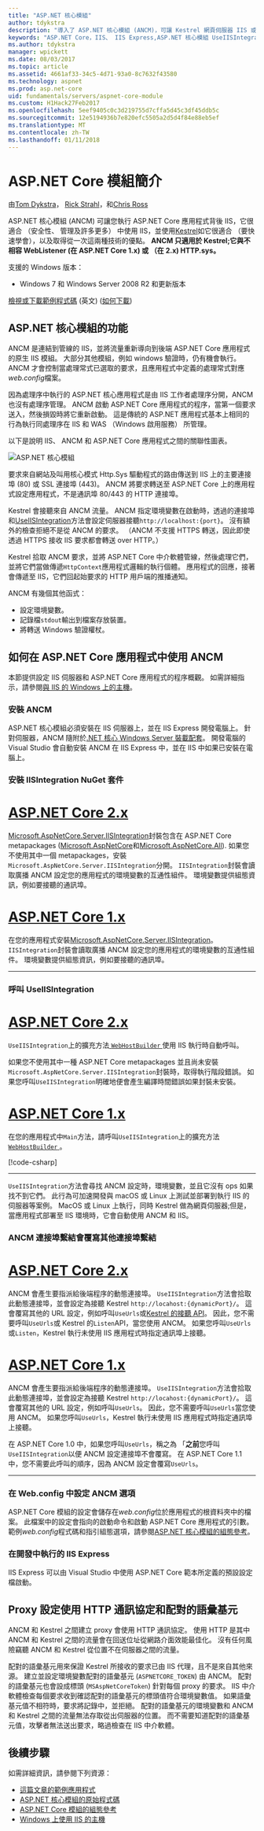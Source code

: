 ```yaml
---
title: "ASP.NET 核心模組"
author: tdykstra
description: "導入了 ASP.NET 核心模組 (ANCM)，可讓 Kestrel 網頁伺服器 IIS 或 IIS Express 做為反向 proxy 伺服器的 IIS 模組。"
keywords: "ASP.NET Core，IIS、 IIS Express,ASP.NET 核心模組 UseIISIntegration"
ms.author: tdykstra
manager: wpickett
ms.date: 08/03/2017
ms.topic: article
ms.assetid: 4661af33-34c5-4d71-93a0-8c7632f43580
ms.technology: aspnet
ms.prod: asp.net-core
uid: fundamentals/servers/aspnet-core-module
ms.custom: H1Hack27Feb2017
ms.openlocfilehash: 5eef9405c0c3d219755d7cffa5d45c3df45ddb5c
ms.sourcegitcommit: 12e5194936b7e820efc5505a2d5d4f84e88eb5ef
ms.translationtype: MT
ms.contentlocale: zh-TW
ms.lasthandoff: 01/11/2018
---
```

# <a name="introduction-to-aspnet-core-module"></a>ASP.NET Core 模組簡介

由[Tom Dykstra](https://github.com/tdykstra)， [Rick Strahl](https://github.com/RickStrahl)，和[Chris Ross](https://github.com/Tratcher) 

ASP.NET 核心模組 (ANCM) 可讓您執行 ASP.NET Core 應用程式背後 IIS，它很適合 （安全性、 管理及許多更多） 中使用 IIS，並使用[Kestrel](kestrel.md)如它很適合 （要快速學會），以及取得從一次這兩種技術的優點。 **ANCM 只適用於 Kestrel;它與不相容 WebListener (在 ASP.NET Core 1.x) 或 （在 2.x) HTTP.sys。** 

支援的 Windows 版本：

* Windows 7 和 Windows Server 2008 R2 和更新版本

[檢視或下載範例程式碼](https://github.com/aspnet/Docs/tree/master/aspnetcore/fundamentals/servers/aspnet-core-module/sample) \(英文\) ([如何下載](xref:tutorials/index#how-to-download-a-sample))

## <a name="what-aspnet-core-module-does"></a>ASP.NET 核心模組的功能

ANCM 是連結到管線的 IIS，並將流量重新導向到後端 ASP.NET Core 應用程式的原生 IIS 模組。 大部分其他模組，例如 windows 驗證時，仍有機會執行。 ANCM 才會控制當處理常式已選取的要求，且應用程式中定義的處理常式對應*web.config*檔案。

因為處理序中執行的 ASP.NET 核心應用程式是由 IIS 工作者處理序分開，ANCM 也沒有處理序管理。 ANCM 啟動 ASP.NET Core 應用程式的程序，當第一個要求送入，然後損毀時將它重新啟動。 這是傳統的 ASP.NET 應用程式基本上相同的行為執行同處理序在 IIS 和 WAS （Windows 啟用服務） 所管理。

以下是說明 IIS、 ANCM 和 ASP.NET Core 應用程式之間的關聯性圖表。

![ASP.NET 核心模組](aspnet-core-module/_static/ancm.png)

要求來自網站及叫用核心模式 Http.Sys 驅動程式的路由傳送到 IIS 上的主要連接埠 (80) 或 SSL 連接埠 (443)。 ANCM 將要求轉送至 ASP.NET Core 上的應用程式設定應用程式，不是通訊埠 80/443 的 HTTP 連接埠。

Kestrel 會接聽來自 ANCM 流量。  ANCM 指定環境變數在啟動時，透過的連接埠和[UseIISIntegration](#call-useiisintegration)方法會設定伺服器接聽`http://localhost:{port}`。 沒有額外的檢查拒絕不是從 ANCM 的要求。 （ANCM 不支援 HTTPS 轉送，因此即使透過 HTTPS 接收 IIS 要求都會轉送 over HTTP。）

Kestrel 拾取 ANCM 要求，並將 ASP.NET Core 中介軟體管線，然後處理它們，並將它們當做傳遞`HttpContext`應用程式邏輯的執行個體。 應用程式的回應，接著會傳遞至 IIS，它們回起始要求的 HTTP 用戶端的推播通知。

ANCM 有幾個其他函式：

* 設定環境變數。
* 記錄檔`stdout`輸出到檔案存放裝置。
* 將轉送 Windows 驗證權杖。

## <a name="how-to-use-ancm-in-aspnet-core-apps"></a>如何在 ASP.NET Core 應用程式中使用 ANCM

本節提供設定 IIS 伺服器和 ASP.NET Core 應用程式的程序概觀。 如需詳細指示，請參閱[與 IIS 的 Windows 上的主機](xref:host-and-deploy/iis/index)。

### <a name="install-ancm"></a>安裝 ANCM


ASP.NET 核心模組必須安裝在 IIS 伺服器上，並在 IIS Express 開發電腦上。 針對伺服器，ANCM 隨附於[.NET 核心 Windows Server 裝載配套](https://aka.ms/dotnetcore-2-windowshosting)。 開發電腦的 Visual Studio 會自動安裝 ANCM 在 IIS Express 中，並在 IIS 中如果已安裝在電腦上。

### <a name="install-the-iisintegration-nuget-package"></a>安裝 IISIntegration NuGet 套件

# <a name="aspnet-core-2xtabaspnetcore2x"></a>[ASP.NET Core 2.x](#tab/aspnetcore2x)

[Microsoft.AspNetCore.Server.IISIntegration](https://www.nuget.org/packages/Microsoft.AspNetCore.Server.IISIntegration/)封裝包含在 ASP.NET Core metapackages ([Microsoft.AspNetCore](https://www.nuget.org/packages/Microsoft.AspNetCore/)和[Microsoft.AspNetCore.All](xref:fundamentals/metapackage)). 如果您不使用其中一個 metapackages，安裝`Microsoft.AspNetCore.Server.IISIntegration`分開。 `IISIntegration`封裝會讀取廣播 ANCM 設定您的應用程式的環境變數的互通性組件。 環境變數提供組態資訊，例如要接聽的通訊埠。 

# <a name="aspnet-core-1xtabaspnetcore1x"></a>[ASP.NET Core 1.x](#tab/aspnetcore1x)

在您的應用程式安裝[Microsoft.AspNetCore.Server.IISIntegration](https://www.nuget.org/packages/Microsoft.AspNetCore.Server.IISIntegration/)。 `IISIntegration`封裝會讀取廣播 ANCM 設定您的應用程式的環境變數的互通性組件。 環境變數提供組態資訊，例如要接聽的通訊埠。 

---

### <a name="call-useiisintegration"></a>呼叫 UseIISIntegration

# <a name="aspnet-core-2xtabaspnetcore2x"></a>[ASP.NET Core 2.x](#tab/aspnetcore2x)

`UseIISIntegration`上的擴充方法[ `WebHostBuilder` ](https://docs.microsoft.com/aspnet/core/api/microsoft.aspnetcore.hosting.webhostbuilder)使用 IIS 執行時自動呼叫。

如果您不使用其中一種 ASP.NET Core metapackages 並且尚未安裝`Microsoft.AspNetCore.Server.IISIntegration`封裝時，取得執行階段錯誤。 如果您呼叫`UseIISIntegration`明確地便會產生編譯時間錯誤如果封裝未安裝。

# <a name="aspnet-core-1xtabaspnetcore1x"></a>[ASP.NET Core 1.x](#tab/aspnetcore1x)

在您的應用程式中`Main`方法，請呼叫`UseIISIntegration`上的擴充方法[ `WebHostBuilder` ](https://docs.microsoft.com/aspnet/core/api/microsoft.aspnetcore.hosting.webhostbuilder)。 

[!code-csharp[](aspnet-core-module/sample/Program.cs?name=snippet_Main&highlight=12)]

---

`UseIISIntegration`方法會尋找 ANCM 設定時，環境變數，並且它沒有 ops 如果找不到它們。 此行為可加速開發與 macOS 或 Linux 上測試並部署到執行 IIS 的伺服器等案例。 MacOS 或 Linux 上執行，同時 Kestrel 做為網頁伺服器;但是，當應用程式部署至 IIS 環境時，它會自動使用 ANCM 和 IIS。

### <a name="ancm-port-binding-overrides-other-port-bindings"></a>ANCM 連接埠繫結會覆寫其他連接埠繫結

# <a name="aspnet-core-2xtabaspnetcore2x"></a>[ASP.NET Core 2.x](#tab/aspnetcore2x)

ANCM 會產生要指派給後端程序的動態連接埠。 `UseIISIntegration`方法會拾取此動態連接埠，並會設定為接聽 Kestrel `http://locahost:{dynamicPort}/`。 這會覆寫其他的 URL 設定，例如呼叫`UseUrls`或[Kestrel 的接聽 API](xref:fundamentals/servers/kestrel?tabs=aspnetcore2x#endpoint-configuration)。 因此，您不需要呼叫`UseUrls`或 Kestrel 的`Listen`API，當您使用 ANCM。 如果您呼叫`UseUrls`或`Listen`，Kestrel 執行未使用 IIS 應用程式時指定通訊埠上接聽。

# <a name="aspnet-core-1xtabaspnetcore1x"></a>[ASP.NET Core 1.x](#tab/aspnetcore1x)

ANCM 會產生要指派給後端程序的動態連接埠。 `UseIISIntegration`方法會拾取此動態連接埠，並會設定為接聽 Kestrel `http://locahost:{dynamicPort}/`。 這會覆寫其他的 URL 設定，例如呼叫`UseUrls`。 因此，您不需要呼叫`UseUrls`當您使用 ANCM。 如果您呼叫`UseUrls`，Kestrel 執行未使用 IIS 應用程式時指定通訊埠上接聽。

在 ASP.NET Core 1.0 中，如果您呼叫`UseUrls`，稱之為 「**之前**您呼叫`UseIISIntegration`以便 ANCM 設定連接埠不會覆寫。 在 ASP.NET Core 1.1 中，您不需要此呼叫的順序，因為 ANCM 設定會覆寫`UseUrls`。

---

### <a name="configure-ancm-options-in-webconfig"></a>在 Web.config 中設定 ANCM 選項

ASP.NET Core 模組的設定會儲存在*web.config*位於應用程式的根資料夾中的檔案。 此檔案中的設定會指向的啟動命令和啟動 ASP.NET Core 應用程式的引數。 範例*web.config*程式碼和指引組態選項，請參閱[ASP.NET 核心模組的組態參考](xref:host-and-deploy/aspnet-core-module)。

### <a name="run-with-iis-express-in-development"></a>在開發中執行的 IIS Express

IIS Express 可以由 Visual Studio 中使用 ASP.NET Core 範本所定義的預設設定檔啟動。

## <a name="proxy-configuration-uses-http-protocol-and-a-pairing-token"></a>Proxy 設定使用 HTTP 通訊協定和配對的語彙基元

ANCM 和 Kestrel 之間建立 proxy 會使用 HTTP 通訊協定。 使用 HTTP 是其中 ANCM 和 Kestrel 之間的流量會在回送位址從網路介面效能最佳化。 沒有任何風險竊聽 ANCM 和 Kestrel 從位置不在伺服器之間的流量。

配對的語彙基元用來保證 Kestrel 所接收的要求已由 IIS 代理，且不是來自其他來源。 建立並設定環境變數配對的語彙基元 (`ASPNETCORE_TOKEN`) 由 ANCM。 配對的語彙基元也會設成標頭 (`MSAspNetCoreToken`) 針對每個 proxy 的要求。 IIS 中介軟體檢查每個要求收到確認配對的語彙基元的標頭值符合環境變數值。 如果語彙基元值不相符時，要求將記錄中，並拒絕。 配對的語彙基元的環境變數和 ANCM 和 Kestrel 之間的流量無法存取從出伺服器的位置。 而不需要知道配對的語彙基元值，攻擊者無法送出要求，略過檢查在 IIS 中介軟體。

## <a name="next-steps"></a>後續步驟

如需詳細資訊，請參閱下列資源：

* [這篇文章的範例應用程式](https://github.com/aspnet/Docs/tree/master/aspnetcore/fundamentals/servers/aspnet-core-module/sample)
* [ASP.NET 核心模組的原始程式碼](https://github.com/aspnet/AspNetCoreModule)
* [ASP.NET Core 模組的組態參考](xref:host-and-deploy/aspnet-core-module)
* [ Windows 上使用 IIS 的主機](xref:host-and-deploy/iis/index)

